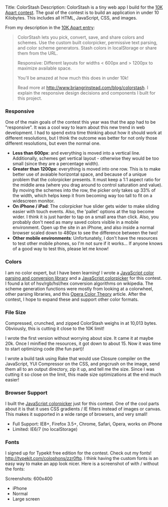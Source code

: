 Title: ColorStash
Description: 
ColorStash is a tiny web app I build for the <a href=''>10K Apart contest</a>.  The goal of the contest is to build an application in under 10 Kilobytes.  This includes all HTML, JavaScript, CSS, and images.

From my description in the <a href=''>10K Apart entry</a>:
<blockquote>
ColorStash lets you pick, convert, save, and share colors and schemes.  Use the custom built colorpicker, permissive text parsing, and color scheme generators. Stash colors in localStorage or share them from the URL.

Responsive: Different layouts for widths < 600px and > 1200px to maximize available space. 

You'll be amazed at how much this does in under 10k!

Read more at http://www.briangrinstead.com/blog/colorstash.  I explain the responsive design decisions and components I built for this project.
</blockquote>

<h3>Responsive</h3>
One of the main goals of the contest this year was that the app had to be "responsive".  It was a cool way to learn about this new trend in web development.  I had to spend extra time thinking about how it should work at different resolutions, but I think the outcome was better for not only those different resolutions, but even the normal one.
<ul>
<li><strong>Less than 600px</strong>: and everything is moved into a vertical line.  Additionally, schemes get vertical layout - otherwise they would be too small (since they are a percentage width).</li>
<li><strong>Greater than 1200px</strong>: everything is moved into one row.  This is to make better use of avaiable horizontal space, and because of a unique problem that the colorpicker presents.  It must keep a 1:1 aspect ratio for the middle area (where you drag around to control saturation and value).  By moving the schemes into the row, the picker only takes up 33% of the width, which helps keep it from becoming way too tall to fit on a widescreen monitor.  
<li><strong>On iPhone / iPad</strong>: The colorpicker hue slider gets wider to make sliding easier with touch events.  Also, the 'pallet' options at the top become wider.  I think it is just harder to tap on a small area than click.  Also, you probably don't need as many saved colors visible in a mobile environment.  Open up the site in an iPhone, and also inside a normal browser scaled down to 480px to see the difference between the two!</li>
<li><strong>Other mobile environments</strong>: Unfortunately, I don't have the resources to test other mobile phones, so I'm not sure if it works... If anyone knows of a good way to test this, please let me know!</li>
</ul>

<h3>Colors</h3>
I am no color expert, but I have been learning!  I wrote a <a href='http://github.com/bgrins/tinycolor'>JavaScript color parsing and conversion library</a> and a <a href='http://github.com/bgrins/spectrum'>JavaScript colorpicker</a> for this contest.  I found a lot of hsv/rgb/hsl/hex conversion algorithms on wikipedia.  The scheme generation functions were mostly from looking at a colorwheel, other parsing libraries, and this <a href='http://dev.opera.com/articles/view/8-colour-theory/'>Opera Color Theory</a> article.  After the contest, I hope to expand these and support other color formats. 

<h3>File Size</h3>
Compressed, crunched, and zipped ColorStash weighs in at 10,013 bytes.  Obviously, this is cutting it close to the 10K limit!

I wrote the first version without worrying about size.  It came it at maybe 20k.  Once I minified the resources, it got down to about 15.  Now it was time to start optimizing code (the fun part)!

I wrote a build task using Rake that would use Closure compiler on the JavaScript, YUI Compressor on the CSS, and pngcrush on the image, send them all to an output directory, zip it up, and tell me the size.  Since I was cutting it so close on the limit, this made size optimizations at the end much easier!

<h3>Browser Support</h3>
I built the <a href=''>JavaScript colorpicker</a> just for this contest.  One of the cool parts about it is that it uses CSS gradients / IE filters instead of images or canvas.  This makes it supported in a wide range of browsers, and very small!

<ul>
<li>Full Support: IE8+, Firefox 3.5+, Chrome, Safari, Opera, works on iPhone</li>
<li>Limited:  IE6/7 (no localStorage)</li>
</ul>
  
<h3>Fonts</h3>
I signed up for Typekit free edition for the contest.  Check out my fonts! <a href='http://typekit.com/colophons/zzr0ftq'>http://typekit.com/colophons/zzr0ftq</a>.  I think having the custom fonts is an easy way to make an app look nicer.  Here is a screenshot of with / without the fonts:

Screenshots: 600x400
  * iPhone
  * Normal
  * Large screen
  